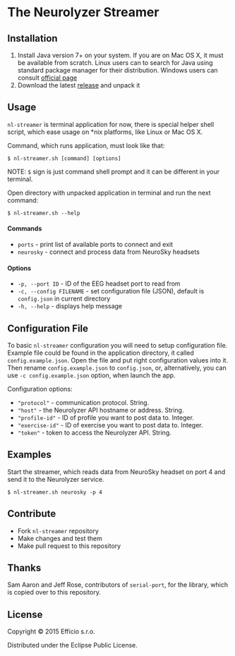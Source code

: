 # The Neurolyzer Streamer



## Installation

1. Install Java version 7+ on your system. If you are on Mac OS X, it must be
available from scratch. Linux users can to search for Java using standard
package manager for their distribution. Windows users can consult
[official page](https://www.java.com/en/download/help/download_options.xml#windows)
2. Download the latest [release](https://github.com/efficiosro/nl-streamer/raw/master/releases/nl-streamer-0.1.0.zip) and unpack it

## Usage

`nl-streamer` is terminal application for now, there is special helper shell
script, which ease usage on *nix platforms, like Linux or Mac OS X.

Command, which runs application, must look like that:

    $ nl-streamer.sh [command] [options]

NOTE: `$` sign is just command shell prompt and it can be different in your terminal.

Open directory with unpacked application in terminal and run the next command:

    $ nl-streamer.sh --help

#### Commands

* `ports` - print list of available ports to connect and exit
* `neurosky` - connect and process data from NeuroSky headsets

#### Options

* `-p, --port ID` - ID of the EEG headset port to read from
* `-c, --config FILENAME` - set configuration file (JSON), default is
`config.json` in current directory
* `-h, --help` - displays help message

## Configuration File

To basic `nl-streamer` configuration you will need to setup configuration file.
Example file could be found in the application directory, it called
`config.example.json`. Open the file and put right configuration values into it.
Then rename `config.example.json` to `config.json`, or, alternatively, you can use
`-c config.example.json` option, when launch the app.

Configuration options:


* `"protocol"` - communication protocol. String.
* `"host"` - the Neurolyzer API hostname or address. String.
* `"profile-id"` - ID of profile you want to post data to. Integer.
* `"exercise-id"` - ID of exercise you want to post data to. Integer.
* `"token"` - token to access the Neurolyzer API. String.

## Examples

Start the streamer, which reads data from NeuroSky headset on port 4 and send
it to the Neurolyzer service.

    $ nl-streamer.sh neurosky -p 4

## Contribute

* Fork `nl-streamer` repository
* Make changes and test them
* Make pull request to this repository

## Thanks

Sam Aaron and Jeff Rose, contributors of `serial-port`, for the library,
which is copied over to this repository.

## License

Copyright © 2015 Efficio s.r.o.

Distributed under the Eclipse Public License.
